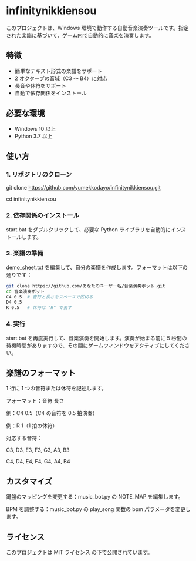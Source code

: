 # infinitynikkiensou
このプロジェクトは、Windows 環境で動作する自動音楽演奏ツールです。指定された楽譜に基づいて、ゲーム内で自動的に音楽を演奏します。

## 特徴
- 簡単なテキスト形式の楽譜をサポート
- 2 オクターブの音域（C3 ～ B4）に対応
- 長音や休符をサポート
- 自動で依存関係をインストール

## 必要な環境
- Windows 10 以上
- Python 3.7 以上

## 使い方

### 1. リポジトリのクローン
git clone https://github.com/yumekkodayo/infinitynikkiensou.git

cd infinitynikkiensou

### 2. 依存関係のインストール
start.bat をダブルクリックして、必要な Python ライブラリを自動的にインストールします。

### 3. 楽譜の準備
demo_sheet.txt を編集して、自分の楽譜を作成します。フォーマットは以下の通りです：

```bash
git clone https://github.com/あなたのユーザー名/音楽演奏ボット.git
cd 音楽演奏ボット
C4 0.5  # 音符と長さをスペースで区切る
D4 0.5
R 0.5   # 休符は "R" で表す
```

### 4. 実行
start.bat を再度実行して、音楽演奏を開始します。演奏が始まる前に 5 秒間の待機時間がありますので、その間にゲームウィンドウをアクティブにしてください。


## 楽譜のフォーマット
1 行に 1 つの音符または休符を記述します。

フォーマット：音符 長さ

例：C4 0.5（C4 の音符を 0.5 拍演奏）

例：R 1（1 拍の休符）

対応する音符：

C3, D3, E3, F3, G3, A3, B3

C4, D4, E4, F4, G4, A4, B4

## カスタマイズ
鍵盤のマッピングを変更する：music_bot.py の NOTE_MAP を編集します。

BPM を調整する：music_bot.py の play_song 関数の bpm パラメータを変更します。

## ライセンス
このプロジェクトは MIT ライセンス の下で公開されています。

